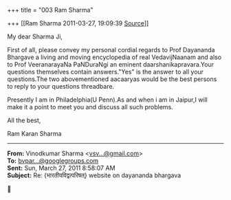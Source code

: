 +++
title = "003 Ram Sharma"

+++
[[Ram Sharma	2011-03-27, 19:09:39 [Source](https://groups.google.com/g/bvparishat/c/k8O119vL0aU)]]



My dear Sharma Ji,

 First of all, please convey my personal cordial regards to Prof Dayananda Bhargave a living and moving encyclopedia of real VedavijNaanam and also to Prof VeeranarayaNa PaNDuraNgi an eminent daarshanikapravara.Your questions themselves contain answers."Yes" is the answer to all your questions.The two abovementioned aacaaryas would be the best persons to reply to your questions threadbare.

 Presently I am in Philadelphia(U Penn).As and when i am in Jaipur,I will make it a point to meet you and discuss all such problems.

 All the best,

 Ram Karan Sharma  

  

------------------------------------------------------------------------

**From:** Vinodkumar Sharma \<[vsv...@gmail.com]()\>  
**To:** [bvpar...@googlegroups.com]()  
**Sent:** Sun, March 27, 2011 8:58:07 AM  
**Subject:** Re: {भारतीयविद्वत्परिषत्} website on dayananda bhargava  



